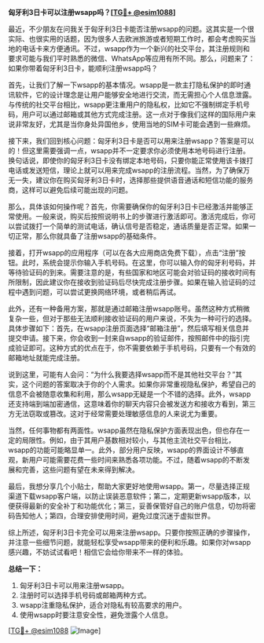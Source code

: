 **匈牙利3日卡可以注册wsapp吗？[[TG💪+ @esim1088](https://t.me/s/esim1088)]**

最近，不少朋友在问我关于匈牙利3日卡能否注册wsapp的问题。这其实是一个很实际、也很实用的话题，因为很多人去欧洲旅游或者短期工作时，都会考虑购买当地的电话卡来方便通讯。不过，wsapp作为一个新兴的社交平台，其注册规则和要求可能与我们平时熟悉的微信、WhatsApp等应用有所不同。那么，问题来了：如果你带着匈牙利3日卡，能顺利注册wsapp吗？

首先，让我们了解一下wsapp的基本情况。wsapp是一款主打隐私保护的即时通讯软件，它的设计理念是让用户能够安全地进行交流，而无需担心个人信息泄露。与传统的社交平台相比，wsapp更注重用户的隐私权，比如它不强制绑定手机号码，用户可以通过邮箱或其他方式完成注册。这一点对于像我们这样的国际用户来说非常友好，尤其是当你身处异国他乡，使用当地的SIM卡可能会遇到一些麻烦。

接下来，我们回到核心问题：匈牙利3日卡是否可以用来注册wsapp？答案是可以的！但这里需要强调一点，wsapp并不一定要求你必须使用本地号码进行注册。换句话说，即使你的匈牙利3日卡没有绑定本地号码，只要你能正常使用该卡拨打电话或发送短信，理论上就可以用来完成wsapp的注册流程。当然，为了确保万无一失，建议你在购买匈牙利3日卡时，选择那些提供语音通话和短信功能的服务商，这样可以避免后续可能出现的问题。

那么，具体该如何操作呢？首先，你需要确保你的匈牙利3日卡已经激活并能够正常使用。一般来说，购买后按照说明书上的步骤进行激活即可。激活完成后，你可以尝试拨打一个简单的测试电话，确认信号是否稳定，通话质量是否正常。如果一切正常，那么你就具备了注册wsapp的基础条件。

接着，打开wsapp的应用程序（可以在各大应用商店免费下载），点击“注册”按钮。此时，系统会提示你输入手机号码。在这里，你可以输入你的匈牙利号码，并等待验证码的到来。需要注意的是，有些国家和地区可能会对验证码的接收时间有所限制，因此建议你在接收到验证码后尽快完成注册步骤。如果在输入验证码的过程中遇到问题，可以尝试更换网络环境，或者稍后再试。

此外，还有一种备用方案，那就是通过邮箱注册wsapp账号。虽然这种方式稍微复杂一些，但对于那些无法顺利接收验证码的用户来说，不失为一种可行的选择。具体步骤如下：首先，在wsapp注册页面选择“邮箱注册”，然后填写相关信息并提交申请。接下来，你会收到一封来自wsapp的验证邮件，按照邮件中的指引完成验证即可。这种方式的优点在于，你不需要依赖于手机号码，只要有一个有效的邮箱地址就能完成注册。

说到这里，可能有人会问：“为什么我要选择wsapp而不是其他社交平台？”其实，这个问题的答案取决于你的个人需求。如果你非常重视隐私保护，希望自己的信息不会被随意收集和利用，那么wsapp无疑是一个不错的选择。此外，wsapp还支持端到端加密通信，这意味着你的聊天内容只会被发送方和接收方看到，第三方无法窃取或篡改。这对于经常需要处理敏感信息的人来说尤为重要。

当然，任何事物都有两面性。wsapp虽然在隐私保护方面表现出色，但也存在一定的局限性。例如，由于其用户基数相对较小，与其他主流社交平台相比，wsapp的功能可能略显单一。此外，部分用户反映，wsapp的界面设计不够直观，新用户可能需要花费一些时间来熟悉各项功能。不过，随着wsapp的不断发展和完善，这些问题有望在未来得到解决。

最后，我想分享几个小贴士，帮助大家更好地使用wsapp。第一，尽量选择正规渠道下载wsapp客户端，以防止误装恶意软件；第二，定期更新wsapp版本，以便获得最新的安全补丁和功能优化；第三，妥善保管好自己的账户信息，切勿将密码告知他人；第四，合理安排使用时间，避免过度沉迷于虚拟世界。

综上所述，匈牙利3日卡完全可以用来注册wsapp。只要你按照正确的步骤操作，并注意一些细节问题，就能轻松享受wsapp带来的便利和乐趣。如果你对wsapp感兴趣，不妨试试看吧！相信它会给你带来不一样的体验。

**总结一下：**
1. 匈牙利3日卡可以用来注册wsapp。
2. 注册时可以选择手机号码或邮箱两种方式。
3. wsapp注重隐私保护，适合对隐私有较高要求的用户。
4. 使用wsapp时要注意安全性，避免泄露个人信息。

[[TG💪+ @esim1088](https://t.me/s/esim1088) ![Image](https://i.postimg.cc/4NQfJmqS/Snipaste-2025-05-13-00-14-12.png)]